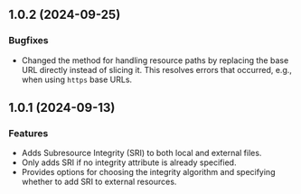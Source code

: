 ## 1.0.2 (2024-09-25)

### Bugfixes

- Changed the method for handling resource paths by replacing the base URL directly instead of slicing it. This resolves errors that occurred, e.g., when using `https` base URLs.

## 1.0.1 (2024-09-13)

### Features

- Adds Subresource Integrity (SRI) to both local and external files.
- Only adds SRI if no integrity attribute is already specified.
- Provides options for choosing the integrity algorithm and specifying whether to add SRI to external resources.